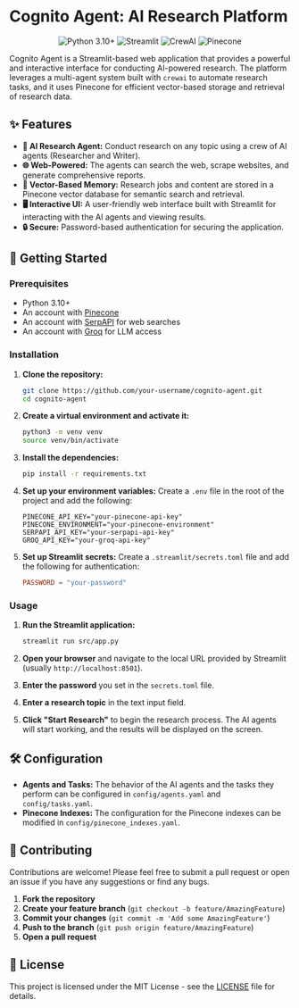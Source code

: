 # Cognito Agent: AI Research Platform

<p align="center">
  <img src="https://img.shields.io/badge/python-3.10+-blue.svg" alt="Python 3.10+">
  <img src="https://img.shields.io/badge/streamlit-1.30.0-orange.svg" alt="Streamlit">
  <img src="https://img.shields.io/badge/crewai-0.28.8-blueviolet.svg" alt="CrewAI">
  <img src="https://img.shields.io/badge/pinecone-3.2.2-yellow.svg" alt="Pinecone">
</p>

Cognito Agent is a Streamlit-based web application that provides a powerful and interactive interface for conducting AI-powered research. The platform leverages a multi-agent system built with `crewai` to automate research tasks, and it uses Pinecone for efficient vector-based storage and retrieval of research data.

## ✨ Features

- **🤖 AI Research Agent:** Conduct research on any topic using a crew of AI agents (Researcher and Writer).
- **🌐 Web-Powered:** The agents can search the web, scrape websites, and generate comprehensive reports.
- **🧠 Vector-Based Memory:** Research jobs and content are stored in a Pinecone vector database for semantic search and retrieval.
- **🖥️ Interactive UI:** A user-friendly web interface built with Streamlit for interacting with the AI agents and viewing results.
- **🔒 Secure:** Password-based authentication for securing the application.

## 🚀 Getting Started

### Prerequisites

- Python 3.10+
- An account with [Pinecone](https://www.pinecone.io/)
- An account with [SerpAPI](https://serpapi.com/) for web searches
- An account with [Groq](https://groq.com/) for LLM access

### Installation

1.  **Clone the repository:**
    ```bash
    git clone https://github.com/your-username/cognito-agent.git
    cd cognito-agent
    ```

2.  **Create a virtual environment and activate it:**
    ```bash
    python3 -m venv venv
    source venv/bin/activate
    ```

3.  **Install the dependencies:**
    ```bash
    pip install -r requirements.txt
    ```

4.  **Set up your environment variables:**
    Create a `.env` file in the root of the project and add the following:
    ```
    PINECONE_API_KEY="your-pinecone-api-key"
    PINECONE_ENVIRONMENT="your-pinecone-environment"
    SERPAPI_API_KEY="your-serpapi-api-key"
    GROQ_API_KEY="your-groq-api-key"
    ```

5.  **Set up Streamlit secrets:**
    Create a `.streamlit/secrets.toml` file and add the following for authentication:
    ```toml
    PASSWORD = "your-password"
    ```

### Usage

1.  **Run the Streamlit application:**
    ```bash
    streamlit run src/app.py
    ```

2.  **Open your browser** and navigate to the local URL provided by Streamlit (usually `http://localhost:8501`).

3.  **Enter the password** you set in the `secrets.toml` file.

4.  **Enter a research topic** in the text input field.

5.  **Click "Start Research"** to begin the research process. The AI agents will start working, and the results will be displayed on the screen.

## 🛠️ Configuration

- **Agents and Tasks:** The behavior of the AI agents and the tasks they perform can be configured in `config/agents.yaml` and `config/tasks.yaml`.
- **Pinecone Indexes:** The configuration for the Pinecone indexes can be modified in `config/pinecone_indexes.yaml`.

## 🤝 Contributing

Contributions are welcome! Please feel free to submit a pull request or open an issue if you have any suggestions or find any bugs.

1.  **Fork the repository**
2.  **Create your feature branch** (`git checkout -b feature/AmazingFeature`)
3.  **Commit your changes** (`git commit -m 'Add some AmazingFeature'`)
4.  **Push to the branch** (`git push origin feature/AmazingFeature`)
5.  **Open a pull request**

## 📄 License

This project is licensed under the MIT License - see the [LICENSE](LICENSE) file for details.